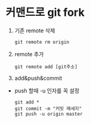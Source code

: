 # 커맨드로 git fork
1. 기존 remote 삭제
    ```
    git remote rm origin
    ```
2. remote 추가
    ```
   git remote add [git주소]
   ```
3. add&push&commit
* push 할때 -u 인자를 꼭 설정
    ```
   git add *
   git commit -m "커밋 메세지"
   git push -u origin master
   ```